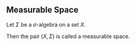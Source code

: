 ## Measurable Space

Let $\Sigma$ be a $\sigma$-algebra on a set $X$.

Then the pair $(X, \Sigma)$ is called a measurable space.